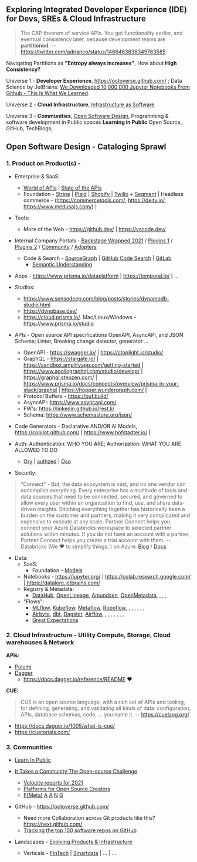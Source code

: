 ## Exploring Integrated Developer Experience (IDE) for Devs, SREs & Cloud Infrastructure

> The CAP theorem of service APIs. You get functionality earlier, and eventual consistency later, because development teams are **partitioned**. -- https://twitter.com/adrianco/status/1466463836349763585

Navigating Partitions as **"Entropy always increases"**, How about **High Consistency?**

Universe 1 - **Developer Experience**, https://octoverse.github.com/ ; Data Science by JetBrains: [We Downloaded 10,000,000 Jupyter Notebooks From Github - This Is What We Learned](https://blog.jetbrains.com/datalore/2020/12/17/we-downloaded-10-000-000-jupyter-notebooks-from-github-this-is-what-we-learned/). 
 
Universe 2 - **Cloud Infrastructure**, [Infrastructure as Software](https://www.reddit.com/r/kubernetes/comments/nz9fxd/infrastructure_as_software_vs_infrastructure_as/)
    
Universe 3 - **Communities**, [Open Software Design](https://notes.ceilfors.com/Open_software_design.html), Programming & software development in Public spaces **Learning in Public** Open Source, GitHub, TechBlogs,  
  
## Open Software Design - Cataloging Sprawl 
 
### 1. Product on Product(s) - 

- Enterprise & SaaS: 
  - [World of APIs](https://www.postman.com/explore) | [State of the APIs](https://www.postman.com/state-of-api/)
  - Foundation - [Stripe](https://stripe.com/docs) | [Plaid](https://plaid.com/docs/) | [Shopify](https://shopify.dev/api) | [Twilio](https://www.twilio.com/docs) + [Segment](https://segment.com/docs/) | Headless commerce - (https://commercetools.com/, https://deity.io/, https://www.medusajs.com/) | 
      
- Tools:
  - More of the Web - https://github.dev/ | https://vscode.dev/ 
    
- Internal Company Portals - [Backstage Wrapped 2021](https://backstage.io/blog/2021/12/20/backstage-wrapped-2021) / [Plugins 1](https://backstage.io/plugins) / [Plugins 2](https://roadie.io/backstage/plugins/) / [Community](https://github.com/backstage/community) / [Adopters](https://github.com/backstage/backstage/blob/master/ADOPTERS.md)
    
    - Code & Search - [SourceGraph](https://sourcegraph.com/) | [GitHub Code Search](https://github.blog/2021-12-08-improving-github-code-search/) | [GitLab](https://docs.gitlab.com/ee/integration/)
      - [Semantic Understanding](https://github.blog/2021-12-09-introducing-stack-graphs/)
    
- Apps - https://www.prisma.io/dataplatform | https://temporal.io/ | ...
    
- Studios: 
  - https://www.sensedeep.com/blog/posts/stories/dynamodb-studio.html
  - https://dynobase.dev/
  - https://cloud.prisma.io/. Mac/Linux/Windows - https://www.prisma.io/studio
    
- APIs - Open source API specifications OpenAPI, AsyncAPI, and JSON Schema; Linter, Breaking change detector, generator ...
  - OpenAPI -  https://swagger.io/ | https://stoplight.io/studio/
  - GraphQL -  https://stargate.io/ | https://sandbox.amplifyapp.com/getting-started | https://www.apollographql.com/studio/develop/ | https://graphql.stepzen.com/ | https://www.prisma.io/docs/concepts/overview/prisma-in-your-stack/graphql | https://hopper.wundergraph.com/ |
  - Protocol Buffers - https://buf.build/
  - AsyncAPI: https://www.asyncapi.com/
  - FW's: https://linkedin.github.io/rest.li/
  - Schema: https://www.schemastore.org/json/
  
 - Code Generators - Declarative AND/OR AI Models, https://copilot.github.com/ | https://www.hofstadter.io/ | 
    
 - Auth: Authentication: WHO YOU ARE; Authorization: WHAT YOU ARE ALLOWED TO DO 
   - [Ory](https://medium.com/@oryteam?p=c27702055a31) | [authzed](https://play.authzed.com/) | [Oso](https://www.osohq.com/what-is-oso)

- Security: 

> "Connect" - But, the data ecosystem is vast, and no one vendor can accomplish everything. Every enterprise has a multitude of tools and data sources that need to be connected, secured, and governed to allow every user within an organization to find, use, and share data-driven insights. Stitching everything together has historically been a burden on the customer and partners, making it very complicated and expensive to execute at any scale. Partner Connect helps you connect your Azure Databricks workspace to selected partner solutions within minutes. If you do not have an account with a partner, Partner Connect helps you create a trial account with them. -- Databricks (We ❤️  to simplify things. ) on Azure: [Blog](https://databricks.com/blog/2021/11/18/now-generally-available-introducing-databricks-partner-connect-to-discover-and-connect-popular-data-and-ai-tools-to-the-lakehouse.html) / [Docs](https://docs.microsoft.com/en-us/azure/databricks/integrations/partners#partner-connect)

- Data:
  - SaaS:
    - Foundation - [Models](https://openai.com/api/)
  - Notebooks - https://jupyter.org/ | https://colab.research.google.com/ | https://datalore.jetbrains.com/
  - Registry & Metadata:
    - [DataHub](https://datahubproject.io/), [OpenLineage](https://openlineage.io/), [Amundsen](https://www.amundsen.io/amundsen/), [OpenMetadata](https://open-metadata.org/), [](), [](), [](), 
  - "Flows":
    - [MLflow](https://mlflow.org/), [Kubeflow](https://www.kubeflow.org/), [Metaflow](https://metaflow.org/), [Roboflow](https://roboflow.com/), [](), [](), [](), [](), [](), [](), []()
    - [Airbyte](https://airbyte.io/etl-tools-comparison), [dbt](https://www.getdbt.com/), [Dagster](https://dagster.io/), [Airflow](https://www.astronomer.io/), [](), [](), [](), [](), [](), [](), [](), []()
    - [Great Expectations](https://greatexpectations.io/)

    
### 2. Cloud Infrastructure - Utility Compute, Storage, Cloud warehouses & Network

**APIs:**

- [Pulumi](https://www.pulumi.com/registry/) 
- [Dagger](https://dagger.io/)
  - https://docs.dagger.io/reference/README :heart: 

**CUE:**
> CUE is an open source language, with a rich set of APIs and tooling, for defining, generating, and validating all kinds of data: configuration, APIs, database schemas, code, … you name it. -- https://cuelang.org/
* https://docs.dagger.io/1005/what-is-cue/
* https://cuetorials.com/

### 3. Communities

- [Learn In Public](https://www.swyx.io/learn-in-public/)

- [It Takes a Community;The Open-source Challenge](https://queue.acm.org/detail.cfm?id=3501361)
  - [Velocity reports for 2021](https://github.com/cncf/velocity)
  - [Platforms for Open Source Creators](https://www.oss.fund/)
  - [F(Meta)](https://opensource.fb.com/) [A](https://aws.amazon.com/opensource/?blog-posts-content-open-source.sort-by=item.additionalFields.createdDate&blog-posts-content-open-source.sort-order=desc) [A](https://opensource.apple.com/) [N](https://netflix.github.io/) [G](https://opensource.google/)

- GitHub - https://octoverse.github.com/
  - Need more Collaboration across Git products like this? https://next.github.com/
  - [Tracking the top 100 software repos on GitHub](https://ght.creativemaybeno.dev/)

- Landscapes - [Evolving Products & Infrastructure](https://landscapes.dev/)
  - Verticals - [FinTech](https://developer.gs.com/discover/home) | [Smartdata](https://smartdatamodels.org/) | ... | ...
 



